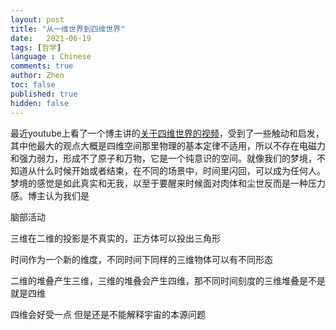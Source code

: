 ```yaml
---
layout: post
title: "从一维世界到四维世界"
date:   2021-06-19
tags: [哲学]
language : Chinese
comments: true
author: Zhen
toc: false
published: true
hidden: false
---
```

最近youtube上看了一个博主讲的[关于四维世界的视频](https://youtu.be/A6SCtIl2S5k)，受到了一些触动和启发，其中他最大的观点大概是四维空间那里物理的基本定律不适用，所以不存在电磁力和强力弱力，形成不了原子和万物，它是一个纯意识的空间。就像我们的梦境，不知道从什么时候开始或者结束，在不同的场景中，时间里闪回，可以成为任何人。梦境的感觉是如此真实和无我，以至于要醒来时候面对肉体和尘世反而是一种压力感。博主认为我们是

脑部活动

三维在二维的投影是不真实的，正方体可以投出三角形

时间作为一个新的维度，不同时间下同样的三维物体可以有不同形态

二维的堆叠产生三维，三维的堆叠会产生四维，那不同时间刻度的三维堆叠是不是就是四维

四维会好受一点 但是还是不能解释宇宙的本源问题
<!--stackedit_data:
eyJoaXN0b3J5IjpbLTE3NjQzMzM0NTQsLTU5NTM5ODkzNiwzNz
EwNDUyODcsLTEzNTcwOTk1NzQsLTE1NTEwNDE3MCwtMTQ5MzU5
NjQyNV19
-->